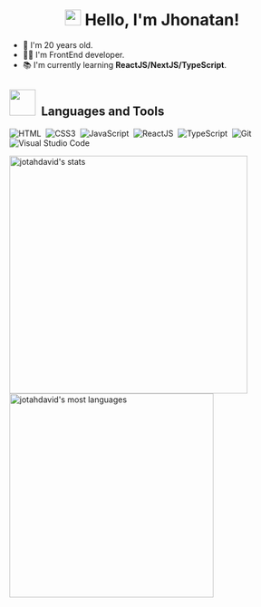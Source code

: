 <h1 align="center"><img src="https://media.giphy.com/media/hvRJCLFzcasrR4ia7z/giphy.gif" width="28px" height="28px"> Hello, I'm Jhonatan!</h1>

- 👨 I'm 20 years old.
- 👨‍💻 I'm FrontEnd developer.
- 📚 I'm currently learning **ReactJS/NextJS/TypeScript**.

## <img src="https://media.giphy.com/media/WUlplcMpOCEmTGBtBW/giphy.gif" width="46em" height="46em">&nbsp; Languages and Tools

![HTML](https://img.shields.io/badge/-HTML-05122A?style=flat&logo=HTML5)&nbsp;
![CSS3](https://img.shields.io/badge/-CSS-05122A?style=flat&logo=CSS3&logoColor=1572B6)&nbsp;
![JavaScript](https://img.shields.io/badge/-JavaScript-05122A?style=flat&logo=javascript)&nbsp;
![ReactJS](https://img.shields.io/badge/-ReactJS-05122A?style=flat&logo=react)&nbsp;
![TypeScript](https://img.shields.io/badge/-TypeScript-05122A?style=flat&logo=typescript)&nbsp;
![Git](https://img.shields.io/badge/-Git-05122A?style=flat&logo=git)&nbsp;
![Visual Studio Code](https://img.shields.io/badge/-Visual%20Studio%20Code-05122A?style=flat&logo=visual-studio-code&logoColor=007ACC)&nbsp;

<div align="left">
<img width="420em" src="https://github-readme-stats.vercel.app/api?username=jotahdavid&show_icons=true&theme=vision-friendly-dark" alt="jotahdavid's stats"/>
<img width="360em" src="https://github-readme-stats.vercel.app/api/top-langs/?username=jotahdavid&layout=compact&theme=vision-friendly-dark" alt="jotahdavid's most languages"/>
</div>

<!--
**jotahdavid/jotahdavid** is a ✨ _special_ ✨ repository because its `README.md` (this file) appears on your GitHub profile.

Here are some ideas to get you started:

- 🔭 I’m currently working on ...
- 🌱 I’m currently learning ...
- 👯 I’m looking to collaborate on ...
- 🤔 I’m looking for help with ...
- 💬 Ask me about ...
- 📫 How to reach me: ...
- 😄 Pronouns: ...
- ⚡ Fun fact: ...
-->
